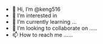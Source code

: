 - 👋 Hi, I’m @keng516 
- 👀 I’m interested in 
- 🌱 I’m currently learning ...
- 💞️ I’m looking to collaborate on .....
- 📫 How to reach me ......

<!---
keng516/keng516 is a ✨ special ✨ repository because its `README.md` (this file) appears on your GitHub profile.
You can click the Preview link to take a look at your changes.
--->
